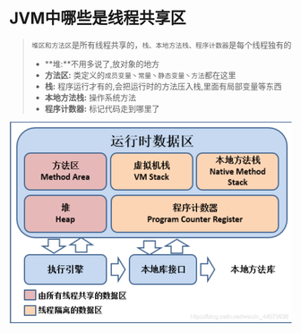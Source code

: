 # JVM中哪些是线程共享区

> `堆区和⽅法区`是所有线程共享的，`栈、本地⽅法栈、程序计数器`是每个线程独有的
>
> - **堆:**不用多说了,放对象的地方
> - **方法区:** 类定义的`成员变量丶常量丶静态变量丶方法`都在这里
> - **栈:** 程序运行才有的,会把运行时的方法压入栈,里面有局部变量等东西
> - **本地方法栈:** 操作系统方法
> - **程序计数器:** 标记代码走到哪里了

![在这里插入图片描述](../../../../图片保存\94d2022bc0284ef291f54f1b1a48bd65.png)

